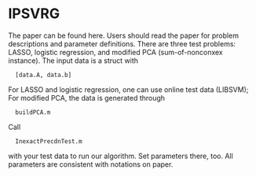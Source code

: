 # IPSVRG
The paper can be found here. Users should read the paper for problem descriptions and parameter definitions. There are three test problems: LASSO, logistic regression, and modified PCA (sum-of-nonconxex instance). The input data is a struct with 

      [data.A, data.b]

For LASSO and logistic regression, one can use online test data (LIBSVM); For modified PCA, the data is generated through 
      
      buildPCA.m

Call 

      InexactPrecdnTest.m 

with your test data to run our algorithm. Set parameters there, too. All parameters are consistent with notations on paper. 
